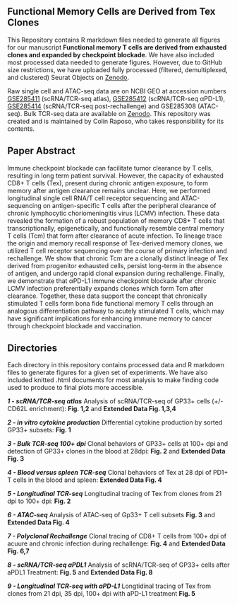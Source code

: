 ## Functional Memory Cells are Derived from Tex Clones
This Repository contains R markdown files needed to generate all figures for our manuscript **Functional memory T cells are derived from exhausted clones and expanded by checkpoint blockade**. We have also included most processed data needed to generate figures. However, due to GitHub size restrictions, we have uploaded fully processed (filtered, demultiplexed, and clustered) Seurat Objects on [Zenodo](https://doi.org/10.5281/zenodo.14803877). 

Raw single cell and ATAC-seq data are on NCBI GEO at accession numbers [GSE285411](https://www.ncbi.nlm.nih.gov/geo/query/acc.cgi?acc=GSE241471) (scRNA/TCR-seq atlas), [GSE285412](https://www.ncbi.xyz/geo/query/acc.cgi?acc=GSE285412) (scRNA/TCR-seq αPD-L1), [GSE285414](https://www.ncbi.xyz/geo/query/acc.cgi?acc=GSE285414) (scRNA/TCR-seq post-rechallenge) and GSE285308 (ATAC-seq). Bulk TCR-seq data are available on [Zenodo](https://doi.org/10.5281/zenodo.14648171). This repository was created and is maintained by Colin Raposo, who takes responsibility for its contents.

## Paper Abstract
Immune checkpoint blockade can facilitate tumor clearance by T cells, resulting in long term patient survival. However, the capacity of exhausted CD8+ T cells (Tex), present during chronic antigen exposure, to form memory after antigen clearance remains unclear. Here, we performed longitudinal single cell RNA/T cell receptor sequencing and ATAC-sequencing on antigen-specific T cells after the peripheral clearance of chronic lymphocytic choriomeningitis virus (LCMV) infection. These data revealed the formation of a robust population of memory CD8+ T cells that transcriptionally, epigenetically, and functionally resemble central memory T cells (Tcm) that form after clearance of acute infection. To lineage trace the origin and memory recall response of Tex-derived memory clones, we utilized T cell receptor sequencing over the course of primary infection and rechallenge. We show that chronic Tcm are a clonally distinct lineage of Tex derived from progenitor exhausted cells, persist long-term in the absence of antigen, and undergo rapid clonal expansion during rechallenge. Finally, we demonstrate that αPD-L1 immune checkpoint blockade after chronic LCMV infection preferentially expands clones which form Tcm after clearance. Together, these data support the concept that chronically stimulated T cells form bona fide functional memory T cells through an analogous differentiation pathway to acutely stimulated T cells, which may have significant implications for enhancing immune memory to cancer through checkpoint blockade and vaccination.

## Directories
Each directory in this repository contains processed data and R markdown files to generate figures for a given set of experiments. We have also included knitted .html documents for most analysis to make finding code used to produce to final plots more accessible. 

***1 - scRNA/TCR-seq atlas*** 
Analysis of scRNA/TCR-seq of GP33+ cells (+/- CD62L enrichment): **Fig. 1,2** and **Extended Data Fig. 1,3,4**

***2 - in vitro cytokine production*** 
Differential cytokine production by sorted GP33+ subsets: **Fig. 1**

***3 - Bulk TCR-seq 100+ dpi*** 
Clonal behaviors of GP33+ cells at 100+ dpi and detection of GP33+ clones in the blood at 28dpi: **Fig. 2** and **Extended Data Fig. 3**

***4 - Blood versus spleen TCR-seq*** Clonal behaviors of Tex at 28 dpi of PD1+ T cells in the blood and spleen: **Extended Data Fig. 4**

***5 - Longitudinal TCR-seq*** 
Longitudinal tracing of Tex from clones from 21 dpi to 100+ dpi: **Fig. 2**

***6 - ATAC-seq*** 
Analysis of ATAC-seq of Gp33+ T cell subsets **Fig. 3** and **Extended Data Fig. 4**

***7 - Polyclonal Rechallenge*** 
Clonal tracing of CD8+ T cells from 100+ dpi of acuure and chronic infection during rechallenge:  **Fig. 4** and **Extended Data Fig. 6,7**

***8 - scRNA/TCR-seq aPDL1*** 
Analysis of scRNA/TCR-seq of GP33+ cells after aPDL1 Treatment: **Fig. 5** and **Extended Data Fig. 8**

***9 - Longitudinal TCR-seq with aPD-L1*** 
Longtidinal tracing of Tex from clones from 21 dpi, 35 dpi, 100+ dpi with aPD-L1 treatment **Fig. 5** 
